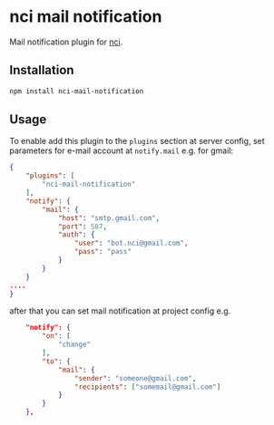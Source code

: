 # nci mail notification

Mail notification plugin for [nci](https://github.com/node-ci/nci).

## Installation

```sh
npm install nci-mail-notification
```

## Usage

To enable add this plugin to the `plugins` section at server config, set
parameters for e-mail account at `notify.mail` e.g. for gmail:

```json
{
    "plugins": [
        "nci-mail-notification"
    ],
    "notify": {
        "mail": {
            "host": "smtp.gmail.com",
            "port": 587,
            "auth": {
                "user": "bot.nci@gmail.com",
                "pass": "pass"
            }
        }
    }
....
}
```

after that you can set mail notification at project config e.g.

```json
    "notify": {
        "on": [
            "change"
        ],
        "to": {
            "mail": {
                "sender": "someone@gmail.com",
                "recipients": ["somemail@gmail.com"]
            }
        }
    },
```